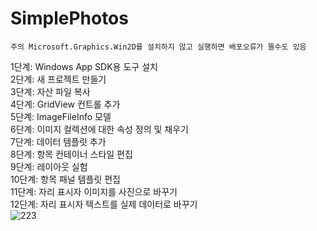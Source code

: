 # SimplePhotos
    주의 Microsoft.Graphics.Win2D를 설치하지 않고 실행하면 배포오류가 뜰수도 있음
 1단계: Windows App SDK용 도구 설치<br/>
 2단계: 새 프로젝트 만들기 <br/>
 3단계: 자산 파일 복사 <br/>
 4단계: GridView 컨트롤 추가<br/>
 5단계: ImageFileInfo 모델<br/>
 6단계: 이미지 컬렉션에 대한 속성 정의 및 채우기<br/>
 7단계: 데이터 템플릿 추가 <br/>
 8단계: 항목 컨테이너 스타일 편집 <br/>
 9단계: 레이아웃 실험<br/>
 10단계: 항목 패널 템플릿 편집 <br/>
 11단계: 자리 표시자 이미지를 사진으로 바꾸기<br/>
 12단계: 자리 표시자 텍스트를 실제 데이터로 바꾸기<br/>
![223](https://github.com/Simonsbed/SimplePhotos/assets/87604547/a50a36ba-e34a-4d27-a6ea-0a940f5a5bf7)
